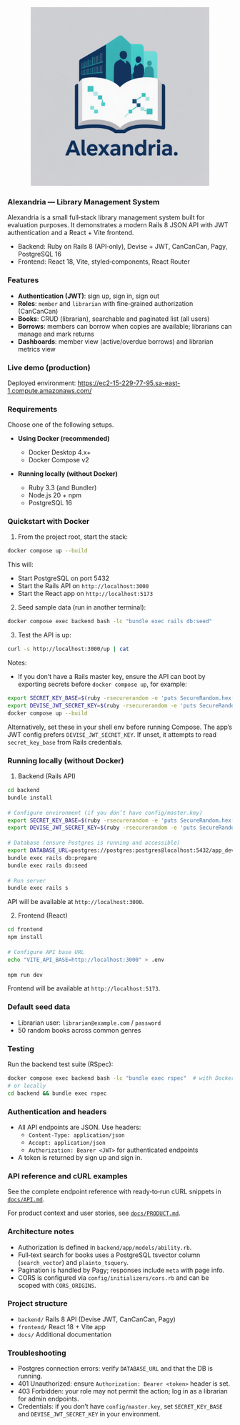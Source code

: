 <p align="center">
  <img src="frontend/public/alexandria.png" alt="Alexandria" width="400" />
</p>

### Alexandria — Library Management System

Alexandria is a small full‑stack library management system built for evaluation purposes. It demonstrates a modern Rails 8 JSON API with JWT authentication and a React + Vite frontend.

- Backend: Ruby on Rails 8 (API‑only), Devise + JWT, CanCanCan, Pagy, PostgreSQL 16
- Frontend: React 18, Vite, styled‑components, React Router

### Features

- **Authentication (JWT)**: sign up, sign in, sign out
- **Roles**: `member` and `librarian` with fine‑grained authorization (CanCanCan)
- **Books**: CRUD (librarian), searchable and paginated list (all users)
- **Borrows**: members can borrow when copies are available; librarians can manage and mark returns
- **Dashboards**: member view (active/overdue borrows) and librarian metrics view

### Live demo (production)

Deployed environment: https://ec2-15-229-77-95.sa-east-1.compute.amazonaws.com/

### Requirements

Choose one of the following setups.

- **Using Docker (recommended)**
  - Docker Desktop 4.x+
  - Docker Compose v2

- **Running locally (without Docker)**
  - Ruby 3.3 (and Bundler)
  - Node.js 20 + npm
  - PostgreSQL 16

### Quickstart with Docker

1) From the project root, start the stack:

```bash
docker compose up --build
```

This will:
- Start PostgreSQL on port 5432
- Start the Rails API on `http://localhost:3000`
- Start the React app on `http://localhost:5173`

2) Seed sample data (run in another terminal):

```bash
docker compose exec backend bash -lc "bundle exec rails db:seed"
```

3) Test the API is up:

```bash
curl -s http://localhost:3000/up | cat
```

Notes:
- If you don’t have a Rails master key, ensure the API can boot by exporting secrets before `docker compose up`, for example:

```bash
export SECRET_KEY_BASE=$(ruby -rsecurerandom -e 'puts SecureRandom.hex(64)')
export DEVISE_JWT_SECRET_KEY=$(ruby -rsecurerandom -e 'puts SecureRandom.hex(64)')
docker compose up --build
```

Alternatively, set these in your shell env before running Compose. The app’s JWT config prefers `DEVISE_JWT_SECRET_KEY`. If unset, it attempts to read `secret_key_base` from Rails credentials.

### Running locally (without Docker)

1) Backend (Rails API)

```bash
cd backend
bundle install

# Configure environment (if you don’t have config/master.key)
export SECRET_KEY_BASE=$(ruby -rsecurerandom -e 'puts SecureRandom.hex(64)')
export DEVISE_JWT_SECRET_KEY=$(ruby -rsecurerandom -e 'puts SecureRandom.hex(64)')

# Database (ensure Postgres is running and accessible)
export DATABASE_URL=postgres://postgres:postgres@localhost:5432/app_development
bundle exec rails db:prepare
bundle exec rails db:seed

# Run server
bundle exec rails s
```

API will be available at `http://localhost:3000`.

2) Frontend (React)

```bash
cd frontend
npm install

# Configure API base URL
echo "VITE_API_BASE=http://localhost:3000" > .env

npm run dev
```

Frontend will be available at `http://localhost:5173`.

### Default seed data

- Librarian user: `librarian@example.com` / `password`
- 50 random books across common genres

### Testing

Run the backend test suite (RSpec):

```bash
docker compose exec backend bash -lc "bundle exec rspec"  # with Docker
# or locally
cd backend && bundle exec rspec
```

### Authentication and headers

- All API endpoints are JSON. Use headers:
  - `Content-Type: application/json`
  - `Accept: application/json`
  - `Authorization: Bearer <JWT>` for authenticated endpoints
- A token is returned by sign up and sign in.

### API reference and cURL examples

See the complete endpoint reference with ready‑to‑run cURL snippets in [`docs/API.md`](docs/API.md).

For product context and user stories, see [`docs/PRODUCT.md`](docs/PRODUCT.md).

### Architecture notes

- Authorization is defined in `backend/app/models/ability.rb`.
- Full‑text search for books uses a PostgreSQL tsvector column (`search_vector`) and `plainto_tsquery`.
- Pagination is handled by Pagy; responses include `meta` with page info.
- CORS is configured via `config/initializers/cors.rb` and can be scoped with `CORS_ORIGINS`.

### Project structure

- `backend/` Rails 8 API (Devise JWT, CanCanCan, Pagy)
- `frontend/` React 18 + Vite app
- `docs/` Additional documentation

### Troubleshooting

- Postgres connection errors: verify `DATABASE_URL` and that the DB is running.
- 401 Unauthorized: ensure `Authorization: Bearer <token>` header is set.
- 403 Forbidden: your role may not permit the action; log in as a librarian for admin endpoints.
- Credentials: if you don’t have `config/master.key`, set `SECRET_KEY_BASE` and `DEVISE_JWT_SECRET_KEY` in your environment.

